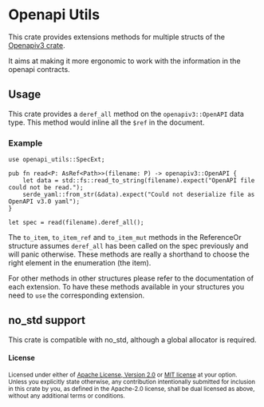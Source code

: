 # Openapi Utils

This crate provides extensions methods for multiple structs of the [Openapiv3 crate](https://github.com/glademiller/openapiv3).

It aims at making it more ergonomic to work with the information in the openapi contracts.


## Usage

This crate provides a `deref_all` method on the `openapiv3::OpenAPI` data type. This method would inline all the `$ref` in the document.


### Example

```
use openapi_utils::SpecExt;

pub fn read<P: AsRef<Path>>(filename: P) -> openapiv3::OpenAPI {
    let data = std::fs::read_to_string(filename).expect("OpenAPI file could not be read.");
    serde_yaml::from_str(&data).expect("Could not deserialize file as OpenAPI v3.0 yaml");
}

let spec = read(filename).deref_all();
```


The `to_item`, `to_item_ref` and `to_item_mut` methods in the ReferenceOr structure assumes `deref_all` has been called on the spec previously and will panic otherwise. These methods are really a shorthand to choose the right element in the enumeration (the item).


For other methods in other structures please refer to the documentation of each extension.
To have these methods available in your structures you need to `use` the corresponding extension.

## no_std support
This crate is compatible with no_std, although a global allocator is required.


#### License

<sup>
Licensed under either of <a href="LICENSE-APACHE">Apache License, Version
2.0</a> or <a href="LICENSE-MIT">MIT license</a> at your option.
</sup>

<br>

<sub>
Unless you explicitly state otherwise, any contribution intentionally submitted
for inclusion in this crate by you, as defined in the Apache-2.0 license, shall
be dual licensed as above, without any additional terms or conditions.
</sub>
